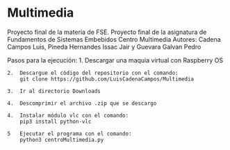 # Multimedia
Proyecto final de la materia de FSE.
Proyecto final de la asignatura de Fundamentos de Sistemas Embebidos
Centro Multimedia
Autores: Cadena Campos Luis, Pineda Hernandes Issac Jair y Guevara Galvan Pedro 

Pasos para la ejecución:
    1. Descargar una maquia virtual con Raspberry OS

    2.  Descargue el código del repositorio con el comando:
        git clone https://github.com/LuisCadenaCampos/Multimedia

    3.  Ir al directorio Downloads

    4.  Descomprimir el archivo .zip que se descargo
	
    4.  Instalar módulo vlc con el comando:
        pip3 install python-vlc

    5   Ejecutar el programa con el comando:
        python3 centroMultimedia.py 
